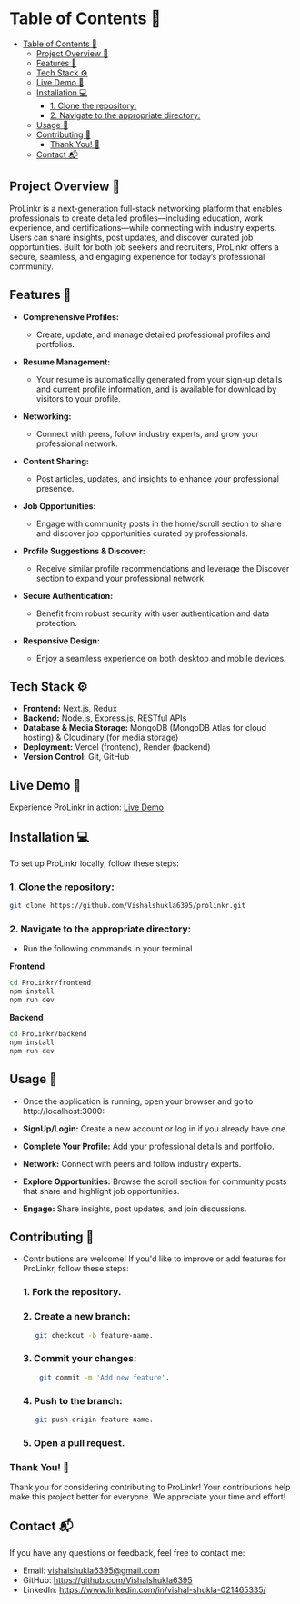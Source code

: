 # Table of Contents 📑

- [Table of Contents 📑](#table-of-contents-)
  - [Project Overview 🚀](#project-overview-)
  - [Features 🌟](#features-)
  - [Tech Stack ⚙️](#tech-stack-️)
  - [Live Demo 🚀](#live-demo-)
  - [Installation 💻](#installation-)
    - [1. Clone the repository:](#1-clone-the-repository)
    - [2. Navigate to the appropriate directory:](#2-navigate-to-the-appropriate-directory)
  - [Usage 🔧](#usage-)
  - [Contributing 🤝](#contributing-)
    - [Thank You! 🙏](#thank-you-)
  - [Contact 📬](#contact-)

## Project Overview 🚀
ProLinkr is a next-generation full-stack networking platform that enables professionals to create detailed profiles—including education, work experience, and certifications—while connecting with industry experts. Users can share insights, post updates, and discover curated job opportunities. Built for both job seekers and recruiters, ProLinkr offers a secure, seamless, and engaging experience for today’s professional community.

## Features 🌟

- **Comprehensive Profiles:**  
  - Create, update, and manage detailed professional profiles and portfolios.
  
- **Resume Management:**  
  -  Your resume is automatically generated from your sign-up details and current profile information, and is available for download by visitors to your profile.

- **Networking:**  
  -  Connect with peers, follow industry experts, and grow your professional network.

- **Content Sharing:**  
  -  Post articles, updates, and insights to enhance your professional presence.

- **Job Opportunities:**  
  - Engage with community posts in the home/scroll section to share and discover job opportunities curated by professionals.
  
- **Profile Suggestions & Discover:**  
  -  Receive similar profile recommendations and leverage the Discover section to expand your professional network.

- **Secure Authentication:**  
  -  Benefit from robust security with user authentication and data protection.

- **Responsive Design:**  
  -  Enjoy a seamless experience on both desktop and mobile devices.

## Tech Stack ⚙️
- **Frontend:** Next.js, Redux
- **Backend:** Node.js, Express.js, RESTful APIs
- **Database & Media Storage:** MongoDB (MongoDB Atlas for cloud hosting) & Cloudinary (for media storage)
- **Deployment:** Vercel (frontend), Render (backend)
- **Version Control:** Git, GitHub

## Live Demo 🚀
Experience ProLinkr in action: [Live Demo](https://prolinkr.vercel.app/)

## Installation 💻
To set up ProLinkr locally, follow these steps:

### 1. Clone the repository:  
   ```bash
   git clone https://github.com/Vishalshukla6395/prolinkr.git
   ```

### 2. Navigate to the appropriate directory:

- Run the following commands in your terminal

**Frontend**
```bash
cd ProLinkr/frontend
npm install
npm run dev
```

**Backend**
```bash
cd ProLinkr/backend
npm install
npm run dev
```

## Usage 🔧
- Once the application is running, open your browser and go to http://localhost:3000:

- **SignUp/Login:** Create a new account or log in if you already have one.

- **Complete Your Profile:** Add your professional details and portfolio.

- **Network:** Connect with peers and follow industry experts.

- **Explore Opportunities:** Browse the scroll section for community posts that share and highlight job opportunities.

- **Engage:** Share insights, post updates, and join discussions.

## Contributing 🤝

- Contributions are welcome! If you'd like to improve or add features for ProLinkr, follow these steps:
    ### 1. Fork the repository.

    ### 2. Create a new branch: 
    ```bash
       git checkout -b feature-name.

    ```
    ### 3. Commit your changes:
   ```bash
       git commit -m 'Add new feature'.
    ``` 
    ### 4. Push to the branch: 
    ```bash
       git push origin feature-name.
     ``` 
    ###  5. Open a pull request.

### Thank You! 🙏
Thank you for considering contributing to ProLinkr! Your contributions help make this project better for everyone. We appreciate your time and effort!

## Contact 📬

If you have any questions or feedback, feel free to contact me:

- Email: vishalshukla6395@gmail.com
- GitHub: https://github.com/Vishalshukla6395
- LinkedIn: https://www.linkedin.com/in/vishal-shukla-021465335/